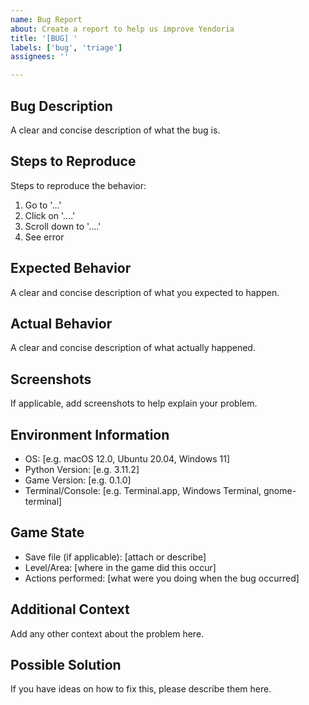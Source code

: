 ```yaml
---
name: Bug Report
about: Create a report to help us improve Yendoria
title: '[BUG] '
labels: ['bug', 'triage']
assignees: ''

---
```


## Bug Description
A clear and concise description of what the bug is.

## Steps to Reproduce
Steps to reproduce the behavior:
1. Go to '...'
2. Click on '....'
3. Scroll down to '....'
4. See error

## Expected Behavior
A clear and concise description of what you expected to happen.

## Actual Behavior
A clear and concise description of what actually happened.

## Screenshots
If applicable, add screenshots to help explain your problem.

## Environment Information
 - OS: [e.g. macOS 12.0, Ubuntu 20.04, Windows 11]
 - Python Version: [e.g. 3.11.2]
 - Game Version: [e.g. 0.1.0]
 - Terminal/Console: [e.g. Terminal.app, Windows Terminal, gnome-terminal]

## Game State
- Save file (if applicable): [attach or describe]
- Level/Area: [where in the game did this occur]
- Actions performed: [what were you doing when the bug occurred]

## Additional Context
Add any other context about the problem here.

## Possible Solution
If you have ideas on how to fix this, please describe them here.
